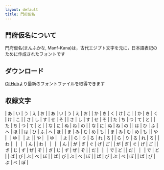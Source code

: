 ```yaml
---
layout: default
title: 門府仮名
---
```


## 門府仮名について

門府仮名(まんふかな, Manf-Kana)は，古代エジプト文字を元に，日本語表記のために作成されたフォントです

## ダウンロード

[GitHub](https://github.com/mithrandie/manfkana)より最新のフォントファイルを取得できます

## 収録文字

| あ | い | う | え | お |
| あ | い | う | え | お |
| か | き | く | け | こ |
| か | き | く | け | こ |
| さ | し | す | せ | そ |
| さ | し | す | せ | そ |
| た | ち | つ | て | と |
| た | ち | つ | て | と |
| な | に | ぬ | ね | の |
| な | に | ぬ | ね | の |
| は | ひ | ふ | へ | ほ |
| は | ひ | ふ | へ | ほ |
| ま | み | む | め | も |
| ま | み | む | め | も |
| や | &nbsp; | ゆ | &nbsp; | よ |
| や | &nbsp; | ゆ | &nbsp; | よ |
| ら | り | る | れ | ろ |
| ら | り | る | れ | ろ |
| わ | &nbsp; | &nbsp; | &nbsp; | ん |
| わ | &nbsp; | &nbsp; | &nbsp; | ん |
| が | ぎ | ぐ | げ | ご |
| が | ぎ | ぐ | げ | ご |
| ざ | じ | ず | ぜ | ぞ |
| ざ | じ | ず | ぜ | ぞ |
| だ | &nbsp; | &nbsp; | で | ど |
| だ | &nbsp; | &nbsp; | で | ど |
| ば | び | ぶ | べ | ぼ |
| ば | び | ぶ | べ | ぼ |
| ぱ | ぴ | ぷ | ぺ | ぽ |
| ぱ | ぴ | ぷ | ぺ | ぽ |


